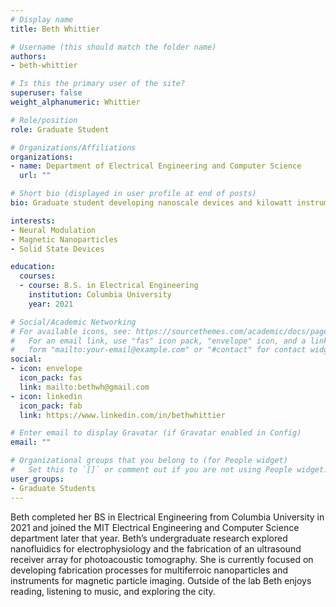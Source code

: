 ```yaml
---
# Display name
title: Beth Whittier

# Username (this should match the folder name)
authors:
- beth-whittier

# Is this the primary user of the site?
superuser: false
weight_alphanumeric: Whittier

# Role/position
role: Graduate Student

# Organizations/Affiliations
organizations:
- name: Department of Electrical Engineering and Computer Science
  url: ""

# Short bio (displayed in user profile at end of posts)
bio: Graduate student developing nanoscale devices and kilowatt instrumentation

interests:
- Neural Modulation
- Magnetic Nanoparticles
- Solid State Devices

education:
  courses:
  - course: B.S. in Electrical Engineering
    institution: Columbia University
    year: 2021

# Social/Academic Networking
# For available icons, see: https://sourcethemes.com/academic/docs/page-builder/#icons
#   For an email link, use "fas" icon pack, "envelope" icon, and a link in the
#   form "mailto:your-email@example.com" or "#contact" for contact widget.
social:
- icon: envelope
  icon_pack: fas
  link: mailto:bethwh@gmail.com
- icon: linkedin
  icon_pack: fab
  link: https://www.linkedin.com/in/bethwhittier

# Enter email to display Gravatar (if Gravatar enabled in Config)
email: ""

# Organizational groups that you belong to (for People widget)
#   Set this to `[]` or comment out if you are not using People widget.
user_groups:
- Graduate Students
---
```


Beth completed her BS in Electrical Engineering from Columbia University in 2021 and joined the MIT Electrical Engineering and Computer Science department later that year. Beth’s undergraduate research explored nanofluidics for electrophysiology and the fabrication of an ultrasound receiver array for photoacoustic tomography. She is currently focused on developing fabrication processes for multiferroic nanoparticles and instruments for magnetic particle imaging. Outside of the lab Beth enjoys reading, listening to music, and exploring the city. 

